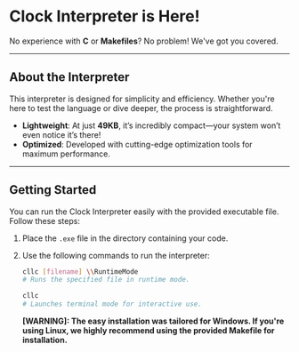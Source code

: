 # Clock Interpreter is Here!

No experience with **C** or **Makefiles**? No problem! We've got you covered.

---

## About the Interpreter
This interpreter is designed for simplicity and efficiency. Whether you're here to test the language or dive deeper, the process is straightforward.

- **Lightweight**: At just **49KB**, it’s incredibly compact—your system won’t even notice it’s there!
- **Optimized**: Developed with cutting-edge optimization tools for maximum performance.

---

## Getting Started
You can run the Clock Interpreter easily with the provided executable file. Follow these steps:

1. Place the `.exe` file in the directory containing your code.
2. Use the following commands to run the interpreter:

   ```bash
   cllc [filename] \\RuntimeMode
   # Runs the specified file in runtime mode.

   cllc
   # Launches terminal mode for interactive use.
   ```
   **[WARNING]: The easy installation was tailored for Windows. If you're using Linux, we highly recommend using the provided Makefile for installation.**
